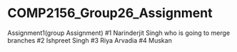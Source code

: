 # COMP2156_Group26_Assignment
Assignment1(group Assignment)
#1 Narinderjit Singh who is going to merge branches
#2 Ishpreet Singh
#3 Riya Arvadia
#4 Muskan
